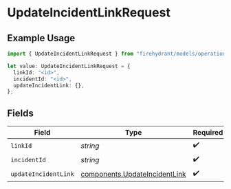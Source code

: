 # UpdateIncidentLinkRequest

## Example Usage

```typescript
import { UpdateIncidentLinkRequest } from "firehydrant/models/operations";

let value: UpdateIncidentLinkRequest = {
  linkId: "<id>",
  incidentId: "<id>",
  updateIncidentLink: {},
};
```

## Fields

| Field                                                                          | Type                                                                           | Required                                                                       | Description                                                                    |
| ------------------------------------------------------------------------------ | ------------------------------------------------------------------------------ | ------------------------------------------------------------------------------ | ------------------------------------------------------------------------------ |
| `linkId`                                                                       | *string*                                                                       | :heavy_check_mark:                                                             | N/A                                                                            |
| `incidentId`                                                                   | *string*                                                                       | :heavy_check_mark:                                                             | N/A                                                                            |
| `updateIncidentLink`                                                           | [components.UpdateIncidentLink](../../models/components/updateincidentlink.md) | :heavy_check_mark:                                                             | N/A                                                                            |